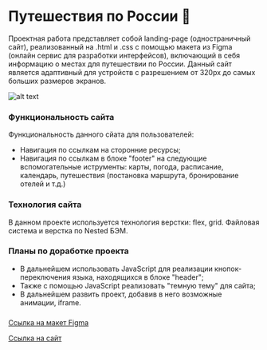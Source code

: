 
# Путешествия по России 🚂

Проектная работа представляет собой landing-page (одностраничный сайт), реализованный на .html и .css c помощью макета из Figma (онлайн сервис для разработки интерфейсов), 
включающий в себя информацию о местах для путешествии по России. Данный сайт является адаптивный для устройств с разрешением от 320px до самых больших размеров экранов.

![alt text](https://repository-images.githubusercontent.com/323898402/74254180-49e1-11eb-84df-21b3b013dceb)

### Функциональность сайта
Функциональность данного сйата для пользователей:
*  Навигация по ссылкам на сторонние ресурсы;
*  Навигация по ссылкам в блоке "footer" на следующие вспомогательные иструменты: карты, погода, расписание, календарь, путешествия (постановка маршрута, бронирование отелей и т.д.)

### Технология сайта
 В данном проекте используется технология верстки: flex, grid. Файловая система и верстка по Nеsted БЭМ.

### Планы по доработке проекта
 * В дальнейшем использовать JavaScript для реализации кнопок-переключения языка, находящихся в блоке "header";
 * Также с помощью JavaScript реализовать "темную тему" для сайта;
 * В дальнейшем развить проект, добавив в него возможные анимации, iframe.

### 
[Cсылка на макет Figma](https://www.figma.com/file/5S2WSbEFL6awjVWJ0NWL8Q/Sprint-3_-Russia-_-desktop-mobile?node-id=28503%3A0)

[Cсылка на сайт](https://nsaavitsky.github.io/russian-travel/)
